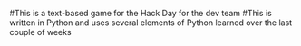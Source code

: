 #This is a text-based game for the Hack Day for the dev team
#This is written in Python and uses several elements of Python learned over the last couple of weeks